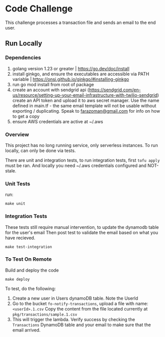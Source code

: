 # Code Challenge
This challenge processes a transaction file and sends an email to the end user. 

## Run Locally
### Dependencies
1. golang version 1.23 or greater | https://go.dev/doc/install
2. install ginkgo, and ensure the executables are accessible via PATH variable | https://onsi.github.io/ginkgo/#installing-ginkgo
3. run go mod install from root of package
4. create an account with sendgrid api (https://sendgrid.com/en-us/resource/setting-up-your-email-infrastructure-with-twilio-sendgrid) create an API token and upload it to aws secret manager. Use the name defined in main.tf - the same email template will not be usable without exporting / duplicating. Speak to farazoman@gmail.com for info on how to get a copy
4. ensure AWS credentials are active at ~/.aws

### Overview
This project has no long running service, only serverless instances. To run locally, can only be done via tests.

There are unit and integration tests, to run integration tests, first `tofu apply` must be ran. And locally you need ~/.aws credentials configured and NOT-stale.

### Unit Tests
run:
```
make unit
```

### Integration Tests
These tests still require manual intervention, to update the dynamodb table for the user's email
Then post test to validate the email based on what you have recieved. 
```
make test-integration
```

### To Test On Remote
Build and deploy the code
```
make deploy
```

To test, do the following:
1. Create a new user in Users dynamoDB table. Note the UserId
2. Go to the bucket `fo-notify-transactions`, upload a file with name: `<userId>.1.csv` Copy the content from the file located currently at `pkg/transactions/sample.1.csv`
3. This will trigger the lambda. Verify success by checking the `Transactions` DynamoDB table and your email to make sure that the email arrived.